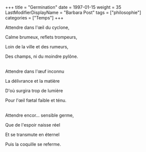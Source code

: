 +++
title = "Germination"
date = 1997-01-15
weight = 35
LastModifierDisplayName = "Barbara Post"
tags = ["philosophie"]
categories = ["Temps"]
+++

Attendre dans l'œil du cyclone,

Calme brumeux, reflets trompeurs,

Loin de la ville et des rumeurs,

Des champs, ni du moindre pylône.

 \
Attendre dans l'œuf inconnu

La délivrance et la matière

D'où surgira trop de lumière

Pour l'œil fœtal faible et ténu.

 \
Attendre encor... sensible germe,

Que de l'espoir naisse réel

Et se transmute en éternel

Puis la coquille se referme.
